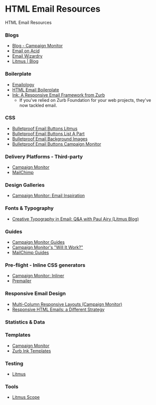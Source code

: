 HTML Email Resources
====================

HTML Email Resources

### Blogs

* [Blog - Campaign Monitor](http://www.campaignmonitor.com/blog/)
* [Email on Acid](http://www.emailonacid.com/blog)
* [Email Wizardry](http://emailwizardry.nightjar.com.au/)
* [Litmus | Blog](https://litmus.com/blog/)

### Boilerplate

* [Emailology](http://www.emailology.org/#1)
* [HTML Email Boilerplate](http://htmlemailboilerplate.com/)
* [Ink: A Responsive Email Framework from Zurb](http://zurb.com/ink/)
	* If you've relied on Zurb Foundation for your web projects, they've now tackled email.

### CSS

* [Bulletproof Email Buttons Litmus](https://litmus.com/blog/a-guide-to-bulletproof-buttons-in-email-design)
* [Bulletproof Email Buttons List A Part](http://alistapart.com/article/can-email-be-responsive)
* [Bulletproof Email Background Images](http://emailbg.net/)
* [Bulletproof Email Buttons Campaign Monitor](http://buttons.cm/)

### Delivery Platforms - Third-party

* [Campaign Monitor](http://campaignmonitor.com)
* [MailChimp](http://www.mailchimp.com)

### Design Galleries

* [Campaign Monitor: Email Inspiration](http://www.campaignmonitor.com/gallery/)

### Fonts & Typography

* [Creative Typography in Email: Q&A with Paul Airy (Litmus Blog)](https://litmus.com/blog/creative-typography-in-email-qa-with-paul-airy)

### Guides

* [Campaign Monitor Guides](http://www.campaignmonitor.com/guides/)
* [Campaign Monitor's "Will It Work?"](http://www.campaignmonitor.com/resources/will-it-work/)
* [MailChimp Guides](http://mailchimp.com/resources/)

### Pre-flight - Inline CSS generators

* [Campaign Monitor: Inliner](http://inliner.cm/)
* [Premailer](http://premailer.dialect.ca/)
  
### Responsive Email Design

* [Multi-Column Responsive Layouts (Campaign Monitor)](http://www.campaignmonitor.com/guides/mobile/responsive/)
* [Responsive HTML Emails: a Different Strategy](http://blog.fogcreek.com/responsive-html-emails-a-different-strategy/)

### Statistics & Data

### Templates

* [Campaign Monitor](http://www.campaignmonitor.com/templates/)
* [Zurb Ink Templates](http://zurb.com/ink/templates.php)

### Testing

* [Litmus](https://litmus.com/)

### Tools

* [Litmus Scope](https://litmus.com/scope/)
